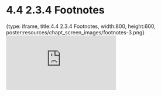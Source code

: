 # 4.4 2.3.4 Footnotes
 
{type: iframe, title:4.4 2.3.4 Footnotes, width:800, height:600, poster:resources/chapt_screen_images/footnotes-3.png}
![](https://vgaysin1.github.io/CURE-MicrobialMysteries-test/footnotes-3.html)
 

 
